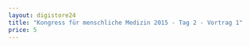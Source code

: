 ```yaml
---
layout: digistore24
title: "Kongress für menschliche Medizin 2015 - Tag 2 - Vortrag 1"
price: 5
---
```

